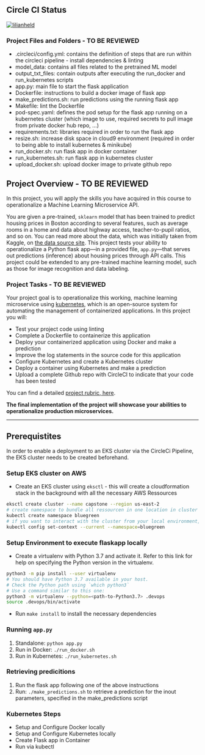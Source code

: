 ## Circle CI Status
[![lilianheld](https://circleci.com/gh/lilianheld/CapstoneDevOps_Udacity.svg?style=svg)](https://app.circleci.com/pipelines/github/lilianheld/CapstoneDevOps_Udacity)

### Project Files and Folders - TO BE REVIEWED
* .circleci/config.yml:     contains the definition of steps that are run within the circleci pipeline - install dependencies & linting
* model_data:               contains all files related to the pretrained ML model
* output_txt_files:         contain outputs after executing the run_docker and run_kubernetes scripts
* app.py:                   main file to start the flask application
* Dockerfile:               instructions to build a docker image of flask app
* make_predictions.sh:      run predictions using the running flask app
* Makefile:                 lint the Dockerfile
* pod-spec.yaml:            defines the pod setup for the flask app running on a kubernetes cluster (which image to use, required secrets to pull image from private docker hub                               repo, ...)
* requirements.txt:         libraries required in order to run the flask app
* resize.sh:                increase disk space in cloud9 environment (required in order to being able to install kubernetes & minikube)
* run_docker.sh:            run flask app in docker container
* run_kubernetes.sh:        run flask app in kubernetes cluster
* upload_docker.sh:            upload docker image to private github repo

## Project Overview - TO BE REVIEWED

In this project, you will apply the skills you have acquired in this course to operationalize a Machine Learning Microservice API. 

You are given a pre-trained, `sklearn` model that has been trained to predict housing prices in Boston according to several features, such as average rooms in a home and data about highway access, teacher-to-pupil ratios, and so on. You can read more about the data, which was initially taken from Kaggle, on [the data source site](https://www.kaggle.com/c/boston-housing). This project tests your ability to operationalize a Python flask app—in a provided file, `app.py`—that serves out predictions (inference) about housing prices through API calls. This project could be extended to any pre-trained machine learning model, such as those for image recognition and data labeling.

### Project Tasks - TO BE REVIEWED

Your project goal is to operationalize this working, machine learning microservice using [kubernetes](https://kubernetes.io/), which is an open-source system for automating the management of containerized applications. In this project you will:
* Test your project code using linting
* Complete a Dockerfile to containerize this application
* Deploy your containerized application using Docker and make a prediction
* Improve the log statements in the source code for this application
* Configure Kubernetes and create a Kubernetes cluster
* Deploy a container using Kubernetes and make a prediction
* Upload a complete Github repo with CircleCI to indicate that your code has been tested

You can find a detailed [project rubric, here](https://review.udacity.com/#!/rubrics/2576/view).

**The final implementation of the project will showcase your abilities to operationalize production microservices.**

---

## Prerequistites
In order to enable a deployment to an EKS cluster via the CircleCi Pipeline, the EKS cluster needs to be created beforehand. 
### Setup EKS cluster on AWS
* Create an EKS cluster using `eksctl` - this will create a cloudformation stack in the background with all the necessary AWS Ressources
```bash
eksctl create cluster --name capstone --region us-east-2
# create namespace to bundle all ressourcen in one location in cluster
kubectl create namespace bluegreen
# if you want to interact with the cluster from your local environment, it might come handy to set the namespace in the current context via
kubectl config set-context --current --namespace=bluegreen
```


### Setup Environment to execute flaskapp locally

* Create a virtualenv with Python 3.7 and activate it. Refer to this link for help on specifying the Python version in the virtualenv. 
```bash
python3 -m pip install --user virtualenv
# You should have Python 3.7 available in your host. 
# Check the Python path using `which python3`
# Use a command similar to this one:
python3 -m virtualenv --python=<path-to-Python3.7> .devops
source .devops/bin/activate
```
* Run `make install` to install the necessary dependencies

### Running `app.py`

1. Standalone:  `python app.py`
2. Run in Docker:  `./run_docker.sh`
3. Run in Kubernetes:  `./run_kubernetes.sh`

### Retrieving predicitions

1. Run the flask app following one of the above instructions
2. Run: `./make_predictions.sh` to retrieve a prediction for the inout parameters, specified in the make_predictions script
### Kubernetes Steps

* Setup and Configure Docker locally
* Setup and Configure Kubernetes locally
* Create Flask app in Container
* Run via kubectl

